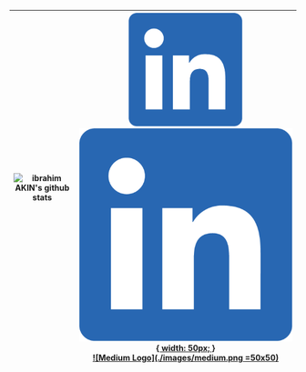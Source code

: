 |![ibrahim AKIN's github stats](https://github-readme-stats.vercel.app/api?username=ibrahimakin&show_icons=true&theme=tokyonight) | <img src="https://raw.githubusercontent.com/ibrahim-AKIN/ibrahim-AKIN/master/images/linkedin.png" width="200">[![Linkedin Logo](https://raw.githubusercontent.com/ibrahim-AKIN/ibrahim-AKIN/master/images/linkedin.png ){ width: 50px; }](https://www.linkedin.com/in/ibrahim-AKIN) <br/> [![Medium Logo](./images/medium.png =50x50)](https://medium.com/@ibrahimakin) |
|--|--|
